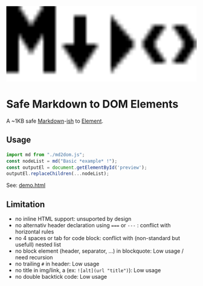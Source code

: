 <img src=.github/logo.svg width=100% height=200>

# Safe Markdown to DOM Elements

A ~1KB safe [Markdown](github.github.com/gfm/)-[ish](#Limitation)
to [Element](https://developer.mozilla.org/en-US/docs/Web/API/element).

## Usage

```ts
import md from "./md2dom.js";
const nodeList = md("Basic *example* !");
const outputEl = document.getElementById('preview');
outputEl.replaceChildren(...nodeList);
```

See: [demo.html](demo.html)

## Limitation

- no inline HTML support: unsuported by design
- no alternativ header declaration using `===` or `---` : conflict with horizontal rules
- no 4 spaces or tab for code block: conflict with (non-standard but usefull) nested list
- no block element (header, separator, ...) in blockquote: Low usage / need recursion
- no trailing `#` in header: Low usage
- no title in img/link, a (ex: `![alt](url "title")`): Low usage
- no double backtick code: Low usage
